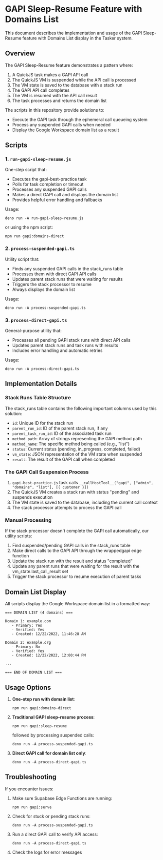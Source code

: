 # GAPI Sleep-Resume Feature with Domains List

This document describes the implementation and usage of the GAPI Sleep-Resume feature with Domains List display in the Tasker system.

## Overview

The GAPI Sleep-Resume feature demonstrates a pattern where:

1. A QuickJS task makes a GAPI API call
2. The QuickJS VM is suspended while the API call is processed
3. The VM state is saved to the database with a stack run
4. The GAPI API call completes
5. The VM is resumed with the API call result
6. The task processes and returns the domain list

The scripts in this repository provide solutions to:
- Execute the GAPI task through the ephemeral call queueing system
- Process any suspended GAPI calls when needed
- Display the Google Workspace domain list as a result

## Scripts

### 1. `run-gapi-sleep-resume.js`

One-step script that:
- Executes the gapi-best-practice task
- Polls for task completion or timeout
- Processes any suspended GAPI calls
- Makes a direct GAPI call and displays the domain list
- Provides helpful error handling and fallbacks

Usage:
```
deno run -A run-gapi-sleep-resume.js
```

or using the npm script:
```
npm run gapi:domains-direct
```

### 2. `process-suspended-gapi.ts`

Utility script that:
- Finds any suspended GAPI calls in the stack_runs table
- Processes them with direct GAPI API calls
- Updates parent stack runs that were waiting for results
- Triggers the stack processor to resume
- Always displays the domain list

Usage:
```
deno run -A process-suspended-gapi.ts
```

### 3. `process-direct-gapi.ts`

General-purpose utility that:
- Processes all pending GAPI stack runs with direct API calls
- Updates parent stack runs and task runs with results
- Includes error handling and automatic retries

Usage:
```
deno run -A process-direct-gapi.ts
```

## Implementation Details

### Stack Runs Table Structure

The stack_runs table contains the following important columns used by this solution:
- `id`: Unique ID for the stack run
- `parent_run_id`: ID of the parent stack run, if any
- `parent_task_run_id`: ID of the associated task run
- `method_path`: Array of strings representing the GAPI method path
- `method_name`: The specific method being called (e.g., "list")
- `status`: Current status (pending, in_progress, completed, failed)
- `vm_state`: JSON representation of the VM state when suspended
- `result`: The result of the GAPI call when completed

### The GAPI Call Suspension Process

1. `gapi-best-practice.js` task calls `__callHostTool__("gapi", ["admin", "domains", "list"], [{ customer }])`
2. The QuickJS VM creates a stack run with status "pending" and suspends execution
3. The VM state is saved to the database, including the current call context
4. The stack processor attempts to process the GAPI call

### Manual Processing

If the stack processor doesn't complete the GAPI call automatically, our utility scripts:
1. Find suspended/pending GAPI calls in the stack_runs table
2. Make direct calls to the GAPI API through the wrappedgapi edge function
3. Update the stack run with the result and status "completed"
4. Update any parent runs that were waiting for the result with the vm_state.last_call_result set
5. Trigger the stack processor to resume execution of parent tasks

## Domain List Display

All scripts display the Google Workspace domain list in a formatted way:

```
=== DOMAIN LIST (4 domains) ===

Domain 1: example.com
   - Primary: Yes
   - Verified: Yes
   - Created: 12/22/2022, 11:46:28 AM

Domain 2: example.org
   - Primary: No
   - Verified: Yes
   - Created: 12/22/2022, 12:00:44 PM

...

=== END OF DOMAIN LIST ===
```

## Usage Options

1. **One-step run with domain list**:
   ```
   npm run gapi:domains-direct
   ```

2. **Traditional GAPI sleep-resume process**:
   ```
   npm run gapi:sleep-resume
   ```
   followed by processing suspended calls:
   ```
   deno run -A process-suspended-gapi.ts
   ```

3. **Direct GAPI call for domain list only**:
   ```
   deno run -A process-direct-gapi.ts
   ```

## Troubleshooting

If you encounter issues:

1. Make sure Supabase Edge Functions are running:
   ```
   npm run gapi:serve
   ```

2. Check for stuck or pending stack runs:
   ```
   deno run -A process-suspended-gapi.ts
   ```

3. Run a direct GAPI call to verify API access:
   ```
   deno run -A process-direct-gapi.ts
   ```

4. Check the logs for error messages 